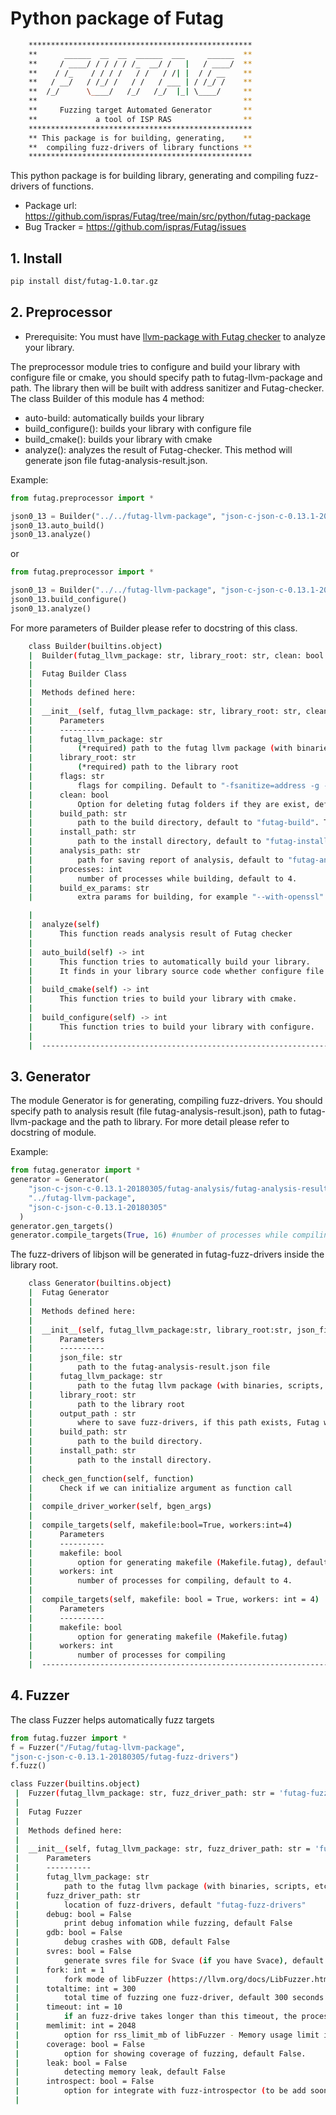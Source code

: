 # Python package of Futag
```bash
    **************************************************
    **      ______  __  __  ______  ___     ______  **
    **     / ____/ / / / / /_  __/ /   |   / ____/  **
    **    / /_    / / / /   / /   / /| |  / / __    **
    **   / __/   / /_/ /   / /   / ___ | / /_/ /    **
    **  /_/      \____/   /_/   /_/  |_| \____/     **
    **                                              **
    **     Fuzzing target Automated Generator       **
    **             a tool of ISP RAS                **
    **************************************************
    ** This package is for building, generating,    **
    **  compiling fuzz-drivers of library functions **
    **************************************************
```
This python package is for building library, generating and compiling fuzz-drivers of functions.
* Package url: https://github.com/ispras/Futag/tree/main/src/python/futag-package
* Bug Tracker = https://github.com/ispras/Futag/issues
## 1. Install

```bash 
pip install dist/futag-1.0.tar.gz
```

## 2. Preprocessor
* Prerequisite: You must have [llvm-package with Futag checker](https://github.com/ispras/Futag/blob/main/README.en.md#22-build-and-install) to analyze your library.

The preprocessor module tries to configure and build your library with configure file or cmake, you should specify path to futag-llvm-package and path. The library then will be built with address sanitizer and Futag-checker. The class Builder of this module has 4 method:
- auto-build: automatically builds your library
- build_configure(): builds your library with configure file
- build_cmake(): builds your library with cmake
- analyze(): analyzes the result of Futag-checker. This method will generate json file futag-analysis-result.json.

Example:
```python
from futag.preprocessor import *

json0_13 = Builder("../../futag-llvm-package", "json-c-json-c-0.13.1-20180305")
json0_13.auto_build()
json0_13.analyze()
```
or
```python
from futag.preprocessor import *

json0_13 = Builder("../../futag-llvm-package", "json-c-json-c-0.13.1-20180305")
json0_13.build_configure()
json0_13.analyze()
```

For more parameters of Builder please refer to docstring of this class.
```bash
    class Builder(builtins.object)
    |  Builder(futag_llvm_package: str, library_root: str, clean: bool = False, build_path: str = 'futag-build', install_path: str = 'futag-install', analysis_path: str = 'futag-analysis', processes: int = 16, build_ex_params='')
    |  
    |  Futag Builder Class
    |  
    |  Methods defined here:
    |  
    |  __init__(self, futag_llvm_package: str, library_root: str, clean: bool = False, build_path: str = 'futag-build', install_path: str = 'futag-install', analysis_path: str = 'futag-analysis', processes: int = 16, build_ex_params='')
    |      Parameters
    |      ----------
    |      futag_llvm_package: str
    |          (*required) path to the futag llvm package (with binaries, scripts, etc)
    |      library_root: str
    |          (*required) path to the library root
    |      flags: str
    |          flags for compiling. Default to "-fsanitize=address -g -O0 -fprofile-instr-generate -fcoverage-mapping"
    |      clean: bool
    |          Option for deleting futag folders if they are exist, default to False (futag-build, futag-install, futag-analysis)
    |      build_path: str
    |          path to the build directory, default to "futag-build". This directory will be deleted and create again if clean set to True.
    |      install_path: str
    |          path to the install directory, default to "futag-install". Be careful, this directory will be deleted and create again if clean set to True.
    |      analysis_path: str
    |          path for saving report of analysis, default to "futag-analysis". This directory will be deleted and create again if clean set to True.
    |      processes: int
    |          number of processes while building, default to 4.
    |      build_ex_params: str
    |          extra params for building, for example "--with-openssl" for building curl

    |  
    |  analyze(self)
    |      This function reads analysis result of Futag checker
    |  
    |  auto_build(self) -> int
    |      This function tries to automatically build your library.
    |      It finds in your library source code whether configure file or CMakeList.txt file exists.
    |  
    |  build_cmake(self) -> int
    |      This function tries to build your library with cmake.
    |  
    |  build_configure(self) -> int
    |      This function tries to build your library with configure.
    |  
    |  ----------------------------------------------------------------------

```

## 3. Generator
The module Generator is for generating, compiling fuzz-drivers. You should specify path to analysis result (file futag-analysis-result.json), path to futag-llvm-package and the path to library. For more detail please refer to docstring of module.

Example:
```python
from futag.generator import * 
generator = Generator(
    "json-c-json-c-0.13.1-20180305/futag-analysis/futag-analysis-result.json", 
    "../futag-llvm-package",
    "json-c-json-c-0.13.1-20180305" 
  )
generator.gen_targets()
generator.compile_targets(True, 16) #number of processes while compiling
```
The fuzz-drivers of libjson will be generated in futag-fuzz-drivers inside the library root.

```bash
    class Generator(builtins.object)
    |  Futag Generator
    |  
    |  Methods defined here:
    |  
    |  __init__(self, futag_llvm_package:str, library_root:str, json_file:str='futag-analysis/futag-analysis-result.json', output_path='futag-fuzz-drivers', build_path='futag-build', install_path='futag-install')
    |      Parameters
    |      ----------
    |      json_file: str
    |          path to the futag-analysis-result.json file
    |      futag_llvm_package: str
    |          path to the futag llvm package (with binaries, scripts, etc)
    |      library_root: str
    |          path to the library root
    |      output_path : str
    |          where to save fuzz-drivers, if this path exists, Futag will delete it and create new one, default "futag-fuzz-drivers"
    |      build_path: str
    |          path to the build directory.
    |      install_path: str
    |          path to the install directory.
    |  
    |  check_gen_function(self, function)
    |      Check if we can initialize argument as function call
    |  
    |  compile_driver_worker(self, bgen_args)
    |  
    |  compile_targets(self, makefile:bool=True, workers:int=4)
    |      Parameters
    |      ----------
    |      makefile: bool
    |          option for generating makefile (Makefile.futag), default to True.
    |      workers: int
    |          number of processes for compiling, default to 4.
    |
    |  compile_targets(self, makefile: bool = True, workers: int = 4)
    |      Parameters
    |      ----------
    |      makefile: bool
    |          option for generating makefile (Makefile.futag)
    |      workers: int
    |          number of processes for compiling
    |  ----------------------------------------------------------------------
```

## 4. Fuzzer

The class Fuzzer helps automatically fuzz targets

```python
from futag.fuzzer import *
f = Fuzzer("/Futag/futag-llvm-package", 
"json-c-json-c-0.13.1-20180305/futag-fuzz-drivers")
f.fuzz()
```

```bash
class Fuzzer(builtins.object)
 |  Fuzzer(futag_llvm_package: str, fuzz_driver_path: str = 'futag-fuzz-drivers', leak: bool = False, debug: bool = False, svres: bool = False, gdb: bool = False, fork: int = 1, timeout: int = 10, totaltime: int = 300, memlimit: int = 2048, coverage: bool = False, introspect: bool = False)
 |  
 |  Futag Fuzzer
 |  
 |  Methods defined here:
 |  
 |  __init__(self, futag_llvm_package: str, fuzz_driver_path: str = 'futag-fuzz-drivers', debug: bool = False, gdb: bool = False, svres: bool = False, fork: int = 1, totaltime: int = 300, timeout: int = 10, memlimit: int = 2048, coverage: bool = False, leak: bool = False, introspect: bool = False)
 |      Parameters
 |      ----------
 |      futag_llvm_package: str
 |          path to the futag llvm package (with binaries, scripts, etc)
 |      fuzz_driver_path: str
 |          location of fuzz-drivers, default "futag-fuzz-drivers"
 |      debug: bool = False
 |          print debug infomation while fuzzing, default False
 |      gdb: bool = False
 |          debug crashes with GDB, default False
 |      svres: bool = False
 |          generate svres file for Svace (if you have Svace), default False
 |      fork: int = 1
 |          fork mode of libFuzzer (https://llvm.org/docs/LibFuzzer.html#fork-mode), default 1 - no fork mode
 |      totaltime: int = 300
 |          total time of fuzzing one fuzz-driver, default 300 seconds
 |      timeout: int = 10
 |          if an fuzz-drive takes longer than this timeout, the process is treated as a failure case, default 10 seconds
 |      memlimit: int = 2048
 |          option for rss_limit_mb of libFuzzer - Memory usage limit in Mb, default 2048 Mb, Use 0 to disable the limit.
 |      coverage: bool = False
 |          option for showing coverage of fuzzing, default False.
 |      leak: bool = False
 |          detecting memory leak, default False
 |      introspect: bool = False
 |          option for integrate with fuzz-introspector (to be add soon).
 |  

```